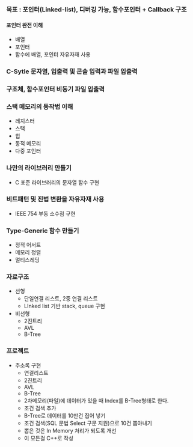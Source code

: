 ### 목표 : 포인터(Linked-list), 디버깅 가능, 함수포인터 + Callback 구조

#### 포인터 완전 이해
- 배열
- 포인터
- 함수에 배열, 포인터 자유자재 사용

### C-Sytle 문자열, 입출력 및 콘솔 입력과 파일 입출력

### 구조체, 함수포인터 비동기 파일 입출력

### 스택 메모리의 동작법 이해
- 레지스터
- 스택
- 힙
- 동적 메모리
- 다중 포인터

### 나만의 라이브러리 만들기
- C 표준 라이브러리의 문자열 함수 구현

### 비트패턴 및 진법 변환을 자유자재 사용
- IEEE 754 부동 소수점 구현

### Type-Generic 함수 만들기
- 정적 어서트
- 메모리 정렬
- 멀티스레딩

### 자료구조
- 선형
  - 단일연결 리스트, 2중 연결 리스트
  - LInked list 기반 stack, queue 구현
- 비선형
  - 2진트리
  - AVL
  - B-Tree

### 프로젝트
- 주소록 구현
  - 연결리스트
  - 2진트리
  - AVL
  - B-Tree
  - 2차메모리(파일)에 데이터가 있을 때 Index를 B-Tree형태로 한다.
  - 조건 검색 추가
  - B-Tree로 데이터를 10만건 집어 넣기
  - 조건 검색(SQL 문법 Select 구문 지원)으로 10건 뽑아내기
  - 뽑은 것은 In Memory 처리가 되도록 개선
  - 이 모든걸 C++로 작성
